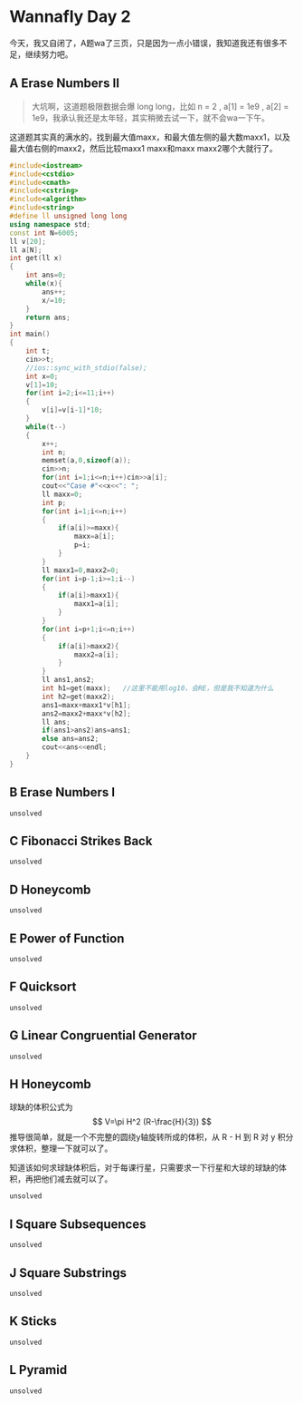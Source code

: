 # Wannafly Day 2

今天，我又自闭了，A题wa了三页，只是因为一点小错误，我知道我还有很多不足，继续努力吧。

## A Erase Numbers Ⅱ

>大坑啊，这道题极限数据会爆 long long，比如 n = 2 , a[1] = 1e9 , a[2] = 1e9，我承认我还是太年轻，其实稍微去试一下，就不会wa一下午。

这道题其实真的满水的，找到最大值maxx，和最大值左侧的最大数maxx1，以及最大值右侧的maxx2，然后比较maxx1 maxx和maxx maxx2哪个大就行了。
```c++
#include<iostream>
#include<cstdio>
#include<cmath>
#include<cstring>
#include<algorithm>
#include<string>
#define ll unsigned long long
using namespace std;
const int N=6005;
ll v[20];
ll a[N];
int get(ll x)
{
	int ans=0;
	while(x){
		ans++;
		x/=10;
	}
	return ans;
}
int main()
{
	int t;
	cin>>t;
	//ios::sync_with_stdio(false);
	int x=0;
	v[1]=10;
	for(int i=2;i<=11;i++)
	{
		v[i]=v[i-1]*10;
	}
	while(t--)
	{
		x++;
		int n;
		memset(a,0,sizeof(a));
		cin>>n;
		for(int i=1;i<=n;i++)cin>>a[i];
		cout<<"Case #"<<x<<": ";
		ll maxx=0;
		int p;
		for(int i=1;i<=n;i++)
		{
			if(a[i]>=maxx){
				maxx=a[i];
				p=i;
			}
		}
		ll maxx1=0,maxx2=0;
		for(int i=p-1;i>=1;i--)
		{
			if(a[i]>maxx1){
				maxx1=a[i];
			}
		}
		for(int i=p+1;i<=n;i++)
		{
			if(a[i]>maxx2){
				maxx2=a[i];
			}
		}
		ll ans1,ans2;
		int h1=get(maxx);	//这里不能用log10，会RE，但是我不知道为什么
		int h2=get(maxx2);
		ans1=maxx+maxx1*v[h1];
		ans2=maxx2+maxx*v[h2];
		ll ans;
		if(ans1>ans2)ans=ans1;
		else ans=ans2;
		cout<<ans<<endl;
	}
}
```
## B Erase Numbers I

	unsolved

## C Fibonacci Strikes Back

	unsolved

## D Honeycomb

	unsolved

## E Power of Function

	unsolved

## F Quicksort

	unsolved

## G Linear Congruential Generator

	unsolved

## H Honeycomb

球缺的体积公式为
$$ V=\pi H^2 (R-\frac{H}{3}) $$
推导很简单，就是一个不完整的圆绕y轴旋转所成的体积，从 R - H 到 R 对 y 积分求体积，整理一下就可以了。

知道该如何求球缺体积后，对于每课行星，只需要求一下行星和大球的球缺的体积，再把他们减去就可以了。

	unsolved

## I Square Subsequences

	unsolved

## J Square Substrings

	unsolved

## K Sticks

	unsolved
	
## L Pyramid

	unsolved
	
	
	

